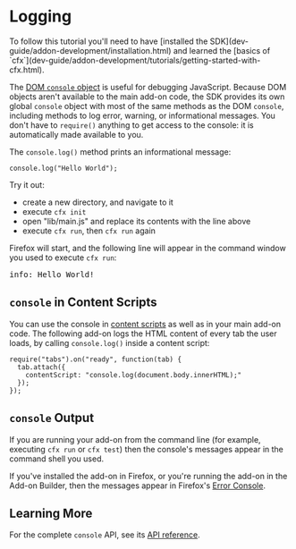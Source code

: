 # Logging #

<!-- This Source Code Form is subject to the terms of the Mozilla Public
   - License, v. 2.0. If a copy of the MPL was not distributed with this
   - file, You can obtain one at http://mozilla.org/MPL/2.0/. -->

<span class="aside">
To follow this tutorial you'll need to have
[installed the SDK](dev-guide/addon-development/installation.html)
and learned the
[basics of `cfx`](dev-guide/addon-development/tutorials/getting-started-with-cfx.html).
</span>

The [DOM `console` object](https://developer.mozilla.org/en/DOM/console)
is useful for debugging JavaScript. Because DOM objects aren't available
to the main add-on code, the SDK provides its own global `console` object
with most of the same methods as the DOM `console`, including methods to
log error, warning, or informational messages. You don't have to
`require()` anything to get access to the console: it is automatically
made available to you.

The `console.log()` method prints an informational message:

    console.log("Hello World");

Try it out:

* create a new directory, and navigate to it
* execute `cfx init`
* open "lib/main.js" and replace its contents with the line above
* execute `cfx run`, then `cfx run` again

Firefox will start, and the following line will appear in the command
window you used to execute `cfx run`:

<pre>
info: Hello World!
</pre>

## `console` in Content Scripts ##

You can use the console in
[content scripts](dev-guide/addon-development/web-content.html) as well
as in your main add-on code. The following add-on logs the HTML content
of every tab the user loads, by calling `console.log()` inside a content
script:

    require("tabs").on("ready", function(tab) {
      tab.attach({
        contentScript: "console.log(document.body.innerHTML);"
      });
    });

## `console` Output ##

If you are running your add-on from the command line (for example,
executing `cfx run` or `cfx test`) then the console's messages appear
in the command shell you used.

If you've installed the add-on in Firefox, or you're running the
add-on in the Add-on Builder, then the messages appear in Firefox's
[Error Console](https://developer.mozilla.org/en/Error_Console).

## Learning More ##

For the complete `console` API, see its
[API reference](dev-guide/addon-development/console.html).
